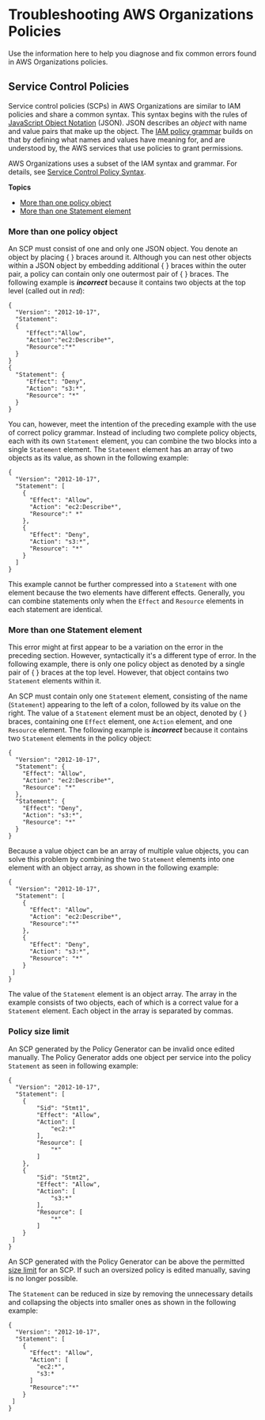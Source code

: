 # Troubleshooting AWS Organizations Policies<a name="org_troubleshoot_policies"></a>

Use the information here to help you diagnose and fix common errors found in AWS Organizations policies\.

## Service Control Policies<a name="tshoot-scp"></a>

Service control policies \(SCPs\) in AWS Organizations are similar to IAM policies and share a common syntax\. This syntax begins with the rules of [JavaScript Object Notation](http://www.json.org) \(JSON\)\. JSON describes an *object* with name and value pairs that make up the object\. The [IAM policy grammar](https://docs.aws.amazon.com/IAM/latest/UserGuide/policies-grammar.html) builds on that by defining what names and values have meaning for, and are understood by, the AWS services that use policies to grant permissions\.

AWS Organizations uses a subset of the IAM syntax and grammar\. For details, see [Service Control Policy Syntax](orgs_reference_scp-syntax.md)\.

**Topics**
+ [More than one policy object](#morethanonepolicyblock)
+ [More than one Statement element](#morethanonestatement)

### More than one policy object<a name="morethanonepolicyblock"></a>

An SCP must consist of one and only one JSON object\. You denote an object by placing \{ \} braces around it\. Although you can nest other objects within a JSON object by embedding additional \{ \} braces within the outer pair, a policy can contain only one outermost pair of \{ \} braces\. The following example is ***incorrect*** because it contains two objects at the top level \(called out in *red*\):

```
{
  "Version": "2012-10-17",
  "Statement": 
  {
     "Effect":"Allow",
     "Action":"ec2:Describe*",
     "Resource":"*"
  }
}
{ 
  "Statement": {
     "Effect": "Deny",
     "Action": "s3:*",
     "Resource": "*"
  }
}
```

You can, however, meet the intention of the preceding example with the use of correct policy grammar\. Instead of including two complete policy objects, each with its own `Statement` element, you can combine the two blocks into a single `Statement` element\. The `Statement` element has an array of two objects as its value, as shown in the following example: 

```
{
  "Version": "2012-10-17",
  "Statement": [
    {
      "Effect": "Allow",
      "Action": "ec2:Describe*",
      "Resource":" *"
    },
    {
      "Effect": "Deny",
      "Action": "s3:*",
      "Resource": "*"
    }
  ]
}
```

This example cannot be further compressed into a `Statement` with one element because the two elements have different effects\. Generally, you can combine statements only when the `Effect` and `Resource` elements in each statement are identical\.

### More than one Statement element<a name="morethanonestatement"></a>

This error might at first appear to be a variation on the error in the preceding section\. However, syntactically it's a different type of error\. In the following example, there is only one policy object as denoted by a single pair of \{ \} braces at the top level\. However, that object contains two `Statement` elements within it\.

An SCP must contain only one `Statement` element, consisting of the name \(`Statement`\) appearing to the left of a colon, followed by its value on the right\. The value of a `Statement` element must be an object, denoted by \{ \} braces, containing one `Effect` element, one `Action` element, and one `Resource` element\. The following example is ***incorrect*** because it contains two `Statement` elements in the policy object:

```
{
  "Version": "2012-10-17",
  "Statement": {
    "Effect": "Allow",
    "Action": "ec2:Describe*",
    "Resource": "*"
  },
  "Statement": {
    "Effect": "Deny",
    "Action": "s3:*",
    "Resource": "*"
  }
}
```

Because a value object can be an array of multiple value objects, you can solve this problem by combining the two `Statement` elements into one element with an object array, as shown in the following example:

```
{
  "Version": "2012-10-17",
  "Statement": [
    {
      "Effect": "Allow",
      "Action": "ec2:Describe*",
      "Resource":"*"
    },
    {
      "Effect": "Deny",
      "Action": "s3:*",
      "Resource": "*"
    }
 ]
}
```

The value of the `Statement` element is an object array\. The array in the example consists of two objects, each of which is a correct value for a `Statement` element\. Each object in the array is separated by commas\.

### Policy size limit<a name="policysizelimit"></a>

An SCP generated by the Policy Generator can be invalid once edited manually. The Policy Generator adds one object per service into the policy `Statement` as seen in following example: 

```
{
  "Version": "2012-10-17",
  "Statement": [
    {
        "Sid": "Stmt1",
        "Effect": "Allow",
        "Action": [
            "ec2:*"
        ],
        "Resource": [
            "*"
        ]
    },
    {
        "Sid": "Stmt2",
        "Effect": "Allow",
        "Action": [
            "s3:*"
        ],
        "Resource": [
            "*"
        ]
    }
 ]
}
```

An SCP generated with the Policy Generator can be above the permitted [size limit](https://docs.aws.amazon.com/organizations/latest/userguide/orgs_reference_limits.html#min-max-values) for an SCP. If such an oversized policy is edited manually, saving is no longer possible.

The `Statement` can be reduced in size by removing the unnecessary details and collapsing the objects into smaller ones as shown in the following example:

```
{
  "Version": "2012-10-17",
  "Statement": [
    {
      "Effect": "Allow",
      "Action": [
        "ec2:*",
        "s3:*
      ]
      "Resource":"*"
    }
 ]
}
```